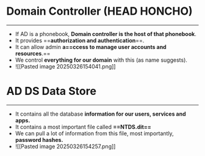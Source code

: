 # Domain Controller (HEAD HONCHO)
---
- If AD is a phonebook, **Domain controller is the host of that phonebook**.
- It provides ==**authorization and authentication**==.
- It can allow admin **a==ccess to manage user accounts and resources**.==
- We control **everything for our domain** with this (as name suggests).
- ![[Pasted image 20250326154041.png]]
# AD DS Data Store
---
- It contains all the database **information for our users, services and apps.**
- It contains a most important file called **==NTDS.dit==**
- We can pull a lot of information from this file, most importantly, **password hashes.**
- ![[Pasted image 20250326154257.png]]